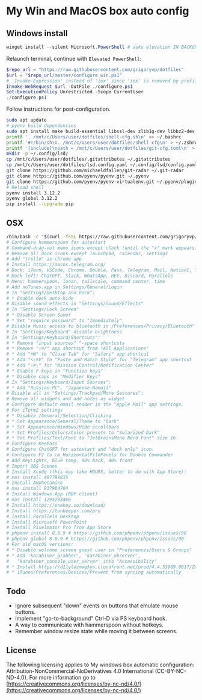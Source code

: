 # My Win and MacOS box auto config

## Windows install

```ps1
winget install --silent Microsoft.PowerShell # asks elevation IN BACKGROUND
```

Relaunch terminal, continue with `Elevated PowerShell`:

```ps1
$repo_url = "https://raw.githubusercontent.com/grigoryvp/dotfiles"
$url = "$repo_url/master/configure_win.ps1"
# 'Invoke-Expression' instead of 'iex' since 'iex' is removed by profile.ps1
Invoke-WebRequest $url -OutFile ./configure.ps1
Set-ExecutionPolicy Unrestricted -Scope CurrentUser
./configure.ps1
```

Follow instructions for post-configuration.

```sh
sudo apt update
# pyenv build dependencies
sudo apt install make build-essential libssl-dev zlib1g-dev libbz2-dev libreadline-dev libsqlite3-dev wget curl llvm libncursesw5-dev xz-utils tk-dev libxml2-dev libxmlsec1-dev libffi-dev liblzma-dev
printf '. /mnt/c/Users/user/dotfiles/shell-cfg.sh\n' >> ~/.bashrc
printf '#!/bin/sh\n. /mnt/c/Users/user/dotfiles/shell-cfg\n' > ~/.zshrc
printf '[include]\npath = /mnt/c/Users/user/dotfiles/git-cfg.toml\n' > ~/.gitconfig
mkdir -p ~/.config/lsd/
cp /mnt/c/Users/user/dotfiles/.gitattributes ~/.gitattributes
cp /mnt/c/Users/user/dotfiles/lsd.config.yaml ~/.config/lsd/config.yaml
git clone https://github.com/michaeldfallen/git-radar ~/.git-radar
git clone https://github.com/pyenv/pyenv.git ~/.pyenv
git clone https://github.com/pyenv/pyenv-virtualenv.git ~/.pyenv/plugins/pyenv-virtualenv
# Reload shell
pyenv install 3.12.2
pyenv global 3.12.2
pip install --upgrade pip
```

## OSX

```sh
/bin/bash -c "$(curl -fsSL https://raw.githubusercontent.com/grigoryvp/dotfiles/HEAD/configure_macos.sh)"
# Configure hammerspoon for autostart
# Command-drag-out menu icons except clock (until the "x" mark appears)
# Remove all dock icons except launchpad, calendar, settings
# Add "trello" as chrome app
# Install https://macos.telegram.org/
# Dock: iTerm, VSCode, Chrome, Double, Pass, Telegram, Mail, NotionC, Trello
# Dock left: ChatGPT, Slack, WhatsApp, HEY, Discord, Parallels
# Menu: hammerspoon, lunar, tailscale, command center, time
# Add noTunes.app in Settings/General/Login
# In "Settings/Desktop and Dock":
# * Enable dock auto-hide
# Disable sound effects in "Settings/Sound/Effects"
# In "Settings/Lock Screen"
# * Disable Screen Saver
# * Set "require password" to "Immediately"
# Disable Music access to bluetooth in /Preferences/Privacy/Bluetooth"
# In "Settings/Keyboard" disable brightness
# In "Settings/Keyboard/Shortcuts":
# * Remove "input sources" ^-space shortcuts
# * Remove "⇧⌘/" app shortcut from "All Applications"
# * Add "⌘W" to "Close Tab" for "Safari" app shortcut
# * Add "⌥⇧⌘V" to "Paste and Match Style" for "Telegram" app shortcut
# * Add "⇧⌘\" for "Mission Control/Notification Center"
# * Enable F-keys in "Function keys"
# * Disable caps in "Modifier Keys"
# In "Settings/Keyboard/Input Sources":
# * Add "Russian-PC", "Japanese-Romaji"
# Disable all in "Settings/Trackpad/More Gestures":
# Remove all widgets and add notes as widget
# Configure default email reader in the "Apple Mail" app settings.
# For iTerm2 settings
# * Disable /General/Selection/Clicking
# * Set Appearance/General/Theme to "Dark"
# * Set Appearance/Windows/Hide scrollbars
# * Set Profiles/Colors/Color presets to "Solarized Dark"
# * Set Profiles/Text/Font to "JetBrainsMono Nerd Font" size 16
# Configure KeePass
# Configure ChatGPT for autostart and "dock only" icon.
# Configure F2 to cm_HorizontalFilePanels for Double Commander
# Add KeyLights, blue temp, 90% back, 40% front
# Import OBS Scenes
# Install Xcode (this may take HOURS, better to do with App Store):
# mas install 497799835
# Install Amphetamine
# mas install 937984704
# Install Windows App (RDP client)
# mas install 1295203466
# Install https://onekey.so/download/
# Install https://tonkeeper.com/pro
# Install Parallels Desktop
# Install Microsoft PowerPoint
# Install Pixelmator Pro from App Store
# phpenv install 8.0.9 # https://github.com/phpenv/phpenv/issues/90
# phpenv global 8.0.9 # https://github.com/phpenv/phpenv/issues/90
# For old macOS versions:
# * Disable welcome screen guest user in "Preferences/Users & Groups"
# * Add 'karabiner_grabber', 'karabiner_observer',
#   'karabiner_console_user_server' into "Accessibility"
# * Install https://d11yldzmag5yn.cloudfront.net/prod/4.4.53909.0617/Zoom.pkg
# * iTunes/Preferences/Devices/Prevent from syncing automatically
```

## Todo

* Ignore subsequent "down" events on buttons that emulate mouse buttons.
* Implement "go-to-background" Ctrl-D via PS keyboard hook.
* A way to communicate with hammerspoon without hotkeys.
* Remember window resize state while moving it between screens.

## License

The following licensing applies to My windows box automatic configuration:
Attribution-NonCommercial-NoDerivatives 4.0 International
(CC-BY-NC-ND-4.0). For more information go to
[https://creativecommons.org/licenses/by-nc-nd/4.0/](https://creativecommons.org/licenses/by-nc-nd/4.0/)
